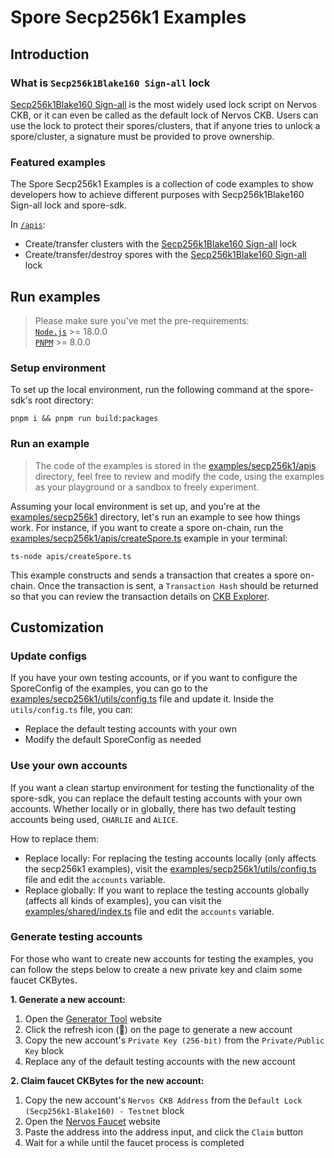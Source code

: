 # Spore Secp256k1 Examples

## Introduction

### What is `Secp256k1Blake160 Sign-all` lock

[Secp256k1Blake160 Sign-all](https://github.com/nervosnetwork/ckb-system-scripts/blob/master/c/secp256k1_blake160_sighash_all.c) is the most widely used lock script on Nervos CKB, or it can even be called as the default lock of Nervos CKB. Users can use the lock to protect their spores/clusters, that if anyone tries to unlock a spore/cluster, a signature must be provided to prove ownership.

### Featured examples

The Spore Secp256k1 Examples is a collection of code examples to show developers how to achieve different purposes with Secp256k1Blake160 Sign-all lock and spore-sdk.

In [`/apis`](./apis):
- Create/transfer clusters with the [Secp256k1Blake160 Sign-all](https://github.com/nervosnetwork/ckb-system-scripts/blob/master/c/secp256k1_blake160_sighash_all.c) lock
- Create/transfer/destroy spores with the [Secp256k1Blake160 Sign-all](https://github.com/nervosnetwork/ckb-system-scripts/blob/master/c/secp256k1_blake160_sighash_all.c) lock

## Run examples

> Please make sure you've met the pre-requirements:  
> [`Node.js`](https://nodejs.org/) >= 18.0.0  
> [`PNPM`](https://pnpm.io/) >= 8.0.0  

### Setup environment

To set up the local environment, run the following command at the spore-sdk's root directory:

```shell
pnpm i && pnpm run build:packages
```

### Run an example

> The code of the examples is stored in the [examples/secp256k1/apis](./apis) directory, feel free to review and modify the code, using the examples as your playground or a sandbox to freely experiment.

Assuming your local environment is set up, and you're at the [examples/secp256k1](.) directory, let's run an example to see how things work. 
For instance, if you want to create a spore on-chain, run the [examples/secp256k1/apis/createSpore.ts](./apis/createSpore.ts) example in your terminal:

```shell
ts-node apis/createSpore.ts
```

This example constructs and sends a transaction that creates a spore on-chain. Once the transaction is sent, a `Transaction Hash` should be returned so that you can review the transaction details on [CKB Explorer](https://pudge.explorer.nervos.org/).

## Customization

### Update configs

If you have your own testing accounts, or if you want to configure the SporeConfig of the examples, you can go to the [examples/secp256k1/utils/config.ts](./utils/config.ts) file and update it. Inside the `utils/config.ts` file, you can:

- Replace the default testing accounts with your own
- Modify the default SporeConfig as needed

### Use your own accounts

If you want a clean startup environment for testing the functionality of the spore-sdk, you can replace the default testing accounts with your own accounts. Whether locally or in globally, there has two default testing accounts being used, `CHARLIE` and `ALICE`.

How to replace them:

- Replace locally: For replacing the testing accounts locally (only affects the secp256k1 examples), visit the [examples/secp256k1/utils/config.ts](./utils/config.ts) file and edit the `accounts` variable.
- Replace globally: If you want to replace the testing accounts globally (affects all kinds of examples), you can visit the [examples/shared/index.ts](../shared/index.ts) file and edit the `accounts` variable.

### Generate testing accounts

For those who want to create new accounts for testing the examples, you can follow the steps below to create a new private key and claim some faucet CKBytes.

**1. Generate a new account:** 

1. Open the [Generator Tool](https://ckb.tools/generator) website
2. Click the refresh icon (🔄) on the page to generate a new account
3. Copy the new account's `Private Key (256-bit)` from the `Private/Public Key` block
4. Replace any of the default testing accounts with the new account

**2. Claim faucet CKBytes for the new account:**

1. Copy the new account's `Nervos CKB Address` from the `Default Lock (Secp256k1-Blake160) - Testnet` block
2. Open the [Nervos Faucet](https://faucet.nervos.org/) website
3. Paste the address into the address input, and click the `Claim` button
4. Wait for a while until the faucet process is completed